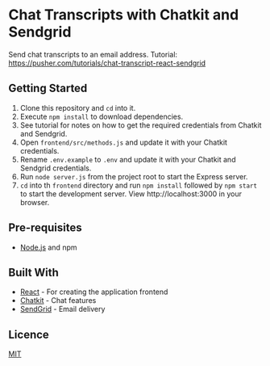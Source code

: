# Chat Transcripts with Chatkit and Sendgrid

Send chat transcripts to an email address. Tutorial: https://pusher.com/tutorials/chat-transcript-react-sendgrid

## Getting Started

1. Clone this repository and `cd` into it.
2. Execute `npm install` to download dependencies.
3. See tutorial for notes on how to get the required credentials from Chatkit and Sendgrid.
4. Open `frontend/src/methods.js` and update it with your Chatkit credentials.
5. Rename `.env.example` to `.env` and update it with your Chatkit and Sendgrid
   credentials.
6. Run `node server.js` from the project root to start the Express server.
7. `cd` into th `frontend` directory and run `npm install` followed by `npm start` to start the development server. View http://localhost:3000 in your browser.

## Pre-requisites

- [Node.js](https://nodejs.org/en) and npm

## Built With

- [React](https://reactjs.org) - For creating the application frontend
- [Chatkit](https://pusher.com/chatkit) - Chat features
- [SendGrid](https://sendgrid.com) - Email delivery

## Licence

[MIT](https://opensource.org/licenses/MIT)

